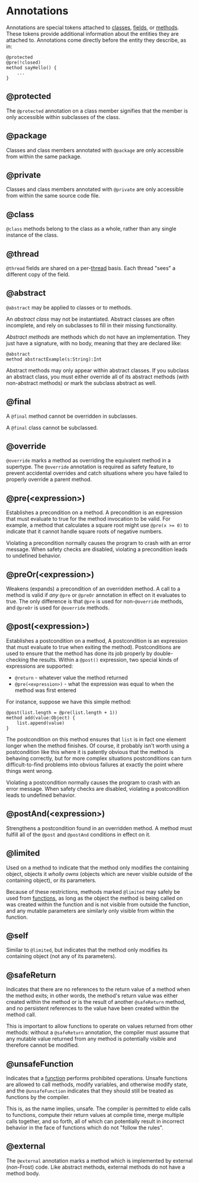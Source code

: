 Annotations
===========

Annotations are special tokens attached to [classes](classes.md), [fields](fields.md), or
[methods](methods.md). These tokens provide additional information about the entities they are
attached to. Annotations come directly before the entity they describe, as in:

    @protected
    @pre(!closed)
    method sayHello() {
        ...
    }

<a name="protected"></a>
@protected
----------

The `@protected` annotation on a class member signifies that the member is only accessible within
subclasses of the class.

<a name="package"></a>
@package
----------

Classes and class members annotated with `@package` are only accessible from within the same
package.

<a name="private"></a>
@private
--------

Classes and class members annotated with `@private` are only accessible from within the same source
code file.

<a name="class"></a>
@class
------

`@class` methods belong to the class as a whole, rather than any single instance 
of the class.

<a name="thread"></a>
@thread
-------

`@thread` fields are shared on a per-[thread](threads.md) basis. Each thread "sees" a different
copy of the field.

<a name="abstract"></a>
@abstract
---------

`@abstract` may be applied to classes or to methods.

An *abstract class* may not be instantiated. Abstract classes are often incomplete, and rely on
subclasses to fill in their missing functionality.

*Abstract methods* are methods which do not have an implementation. They just have a signature, with
no body, meaning that they are declared like:

    @abstract
    method abstractExample(s:String):Int
    
Abstract methods may only appear within abstract classes. If you subclass an abstract class, you
must either override all of its abstract methods (with non-abstract methods) or mark the subclass
abstract as well.

<a name="final"></a>
@final
-------

A `@final` method cannot be overridden in subclasses.

A `@final` class cannot be subclassed.

<a name="override"></a>
@override
---------

`@override` marks a method as overriding the equivalent method in a supertype. The `@override`
annotation is required as safety feature, to prevent accidental overrides and catch situations where
you have failed to properly override a parent method.

<a name="pre"></a>
@pre(&lt;expression>)
---------------------

Establishes a precondition on a method. A precondition is an expression that must evaluate to true
for the method invocation to be valid. For example, a method that calculates a square root might use
`@pre(x >= 0)` to indicate that it cannot handle square roots of negative numbers.

Violating a precondition normally causes the program to crash with an error message. When safety
checks are disabled, violating a precondition leads to undefined behavior.

<a name="preOr"></a>
@preOr(&lt;expression>)
-----------------------

Weakens (expands) a precondition of an overridden method. A call to a method is valid if *any* 
`@pre` or `@preOr` annotation in effect on it evaluates to true. The only difference is that `@pre`
is used for non-`@override` methods, and `@preOr` is used for `@override` methods.

<a name="post"></a>
@post(&lt;expression>)
----------------------

Establishes a postcondition on a method, A postcondition is an expression that must evaluate to true
when exiting the method). Postconditions are used to ensure that the method has done its job
properly by double-checking the results. Within a `@post()` expression, two special kinds of
expressions are supported:

* `@return` - whatever value the method returned
* `@pre(<expression>)` - what the expression was equal to when the method was first entered

For instance, suppose we have this simple method:

    @post(list.length = @pre(list.length + 1))
    method add(value:Object) {
        list.append(value)
    }

The postcondition on this method ensures that `list` is in fact one element longer when the method
finishes. Of course, it probably isn't worth using a postcondition like this where it is patently
obvious that the method is behaving correctly, but for more complex situations postconditions can
turn difficult-to-find problems into obvious failures at exactly the point where things went wrong.

Violating a postcondition normally causes the program to crash with an error message. When safety
checks are disabled, violating a postcondition leads to undefined behavior.

<a name="postAnd"></a>
@postAnd(&lt;expression>)
-------------------------

Strengthens a postcondition found in an overridden method. A method must fulfill all of the `@post`
and `@postAnd` conditions in effect on it.

<a name="limited"></a>
@limited
--------

Used on a method to indicate that the method only modifies the containing object, objects it
*wholly owns* (objects which are never visible outside of the containing object), or its parameters.

Because of these restrictions, methods marked `@limited` may safely be used from
[functions](functions.md), as long as the object the method is being called on was created within
the function and is not visible from outside the function, and any mutable parameters are similarly
only visible from within the function.

<a name="self"></a>
@self
-----

Similar to `@limited`, but indicates that the method only modifies its containing object (not any of
its parameters).

<a name="safeReturn"></a>
@safeReturn
-----------

Indicates that there are no references to the return value of a method when the method exits; in
other words, the method's return value was either created within the method or is the result of
another `@safeReturn` method, and no persistent references to the value have been created within the
method call. 

This is important to allow functions to operate on values returned from other methods: without a
`@safeReturn` annotation, the compiler must assume that any mutable value returned from any method
is potentially visible and therefore cannot be modified.

<a name="unsafeFunction"></a>
@unsafeFunction
---------------

Indicates that a [function](functions.md) performs prohibited operations. Unsafe functions are
allowed to call methods, modify variables, and otherwise modify state, and the `@unsafeFunction`
indicates that they should still be treated as functions by the compiler.

This is, as the name implies, unsafe. The compiler is permitted to elide calls to functions, compute
their return values at compile time, merge multiple calls together, and so forth, all of which can
potentially result in incorrect behavior in the face of functions which do not "follow the rules".

<a name="external"></a>
@external
---------

The `@external` annotation marks a method which is implemented by external (non-Frost) code. Like
abstract methods, external methods do not have a method body.
